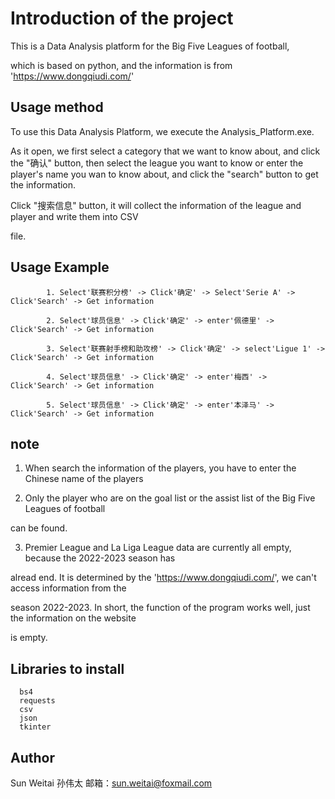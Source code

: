 # Introduction of the project

This is a Data Analysis platform for the Big Five Leagues of football,

which is based on python, and the information is from 'https://www.dongqiudi.com/'

## Usage method

To use this Data Analysis Platform, we execute the Analysis_Platform.exe. 

As it open, we first select a category that we want to know about, and click the "确认" button, then select the league you want to know or enter the player's name you wan to know about, and click the "search" button to get the information.


Click "搜索信息" button, it will collect the information of the league and player and write them into CSV

file.

## Usage Example
            
            1. Select'联赛积分榜' -> Click'确定' -> Select'Serie A' -> Click'Search' -> Get information
            
            2. Select'球员信息' -> Click'确定' -> enter'佩德里' -> Click'Search' -> Get information
            
            3. Select'联赛射手榜和助攻榜' -> Click'确定' -> select'Ligue 1' -> Click'Search' -> Get information
            
            4. Select'球员信息' -> Click'确定' -> enter'梅西' -> Click'Search' -> Get information
            
            5. Select'球员信息' -> Click'确定' -> enter'本泽马' -> Click'Search' -> Get information

## note

1. When search the information of the players, you have to enter the Chinese name of the players

2. Only the player who are on the goal list or the assist list of the Big Five Leagues of football

can be found.

3. Premier League and La Liga League data are currently all empty, because the 2022-2023 season has 

alread end. It is determined by the 'https://www.dongqiudi.com/', we can't access information from the 

season 2022-2023. In short, the function of the program works well, just the information on the website 

is empty.

## Libraries to install

      bs4
      requests
      csv
      json
      tkinter

## Author

Sun Weitai 孙伟太
邮箱：sun.weitai@foxmail.com
